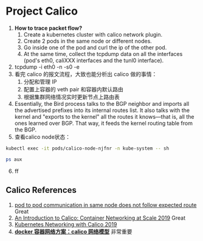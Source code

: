 # Project Calico

1. **How to trace packet flow?**
   1. Create a kubernetes cluster with calico network plugin.
   2. Create 2 pods in the same node or different nodes.
   3. Go inside one of the pod and curl the ip of the other pod.
   4. At the same time, collect the tcpdump data on all the interfaces (pod's eth0, caliXXX interfaces and the tunl0 interface).
2. tcpdump -i eth0 -n -s0 -e
3. 看完 calico 的报文流程，大致也能分析出 calico 做的事情：
   1. 分配和管理 IP
   2. 配置上容器的 veth pair 和容器内默认路由
   3. 根据集群网络情况实时更新节点上路由表
4. Essentially, the Bird process talks to the BGP neighbor and imports all the advertised prefixes into its internal routes list. It also talks with the kernel and "exports to the kernel" all the routes it knows—that is, all the ones learned over BGP. That way, it feeds the kernel routing table from the BGP.
5. 查看calico node状态：
```bash
kubectl exec -it pods/calico-node-njfnr -n kube-system -- sh

ps aux
```
6. ff


## Calico References
1. [pod to pod communication in same node does not follow expected route](https://github.com/projectcalico/calico/issues/2160) Great
2. [An Introduction to Calico: Container Networking at Scale 2019](https://www.exoscale.com/syslog/calico-introduction/) Great
3. [Kubernetes Networking with Calico 2019](https://www.tigera.io/blog/kubernetes-networking-with-calico/)
4. [**docker 容器网络方案：calico 网络模型**](https://cizixs.com/2017/10/19/docker-calico-network/) 非常重要